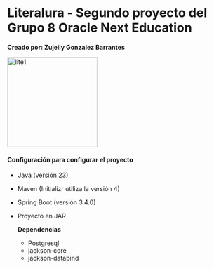 # Literalura - Segundo proyecto del Grupo 8 Oracle Next Education 
**Creado por: Zujeily Gonzalez Barrantes**
 
<img width="205" alt="lite1" src="https://github.com/user-attachments/assets/cb8ab24d-faf3-40b9-a722-97fd1515e9af" />

#### Configuración para configurar el proyecto
- Java (versión 23)
- Maven (Initializr utiliza la versión 4)
- Spring Boot (versión 3.4.0)
- Proyecto en JAR
  
  **Dependencias**
  - Postgresql
  - jackson-core
  - jackson-databind


